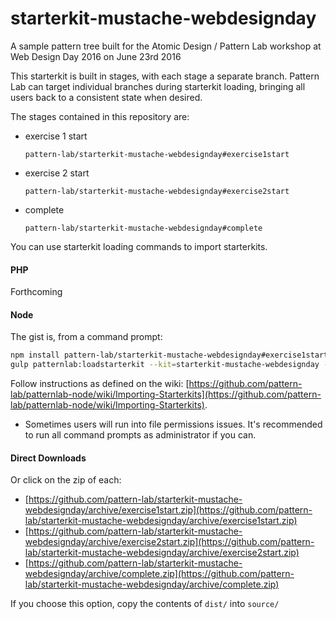 # starterkit-mustache-webdesignday

A sample pattern tree built for the Atomic Design / Pattern Lab workshop at Web Design Day 2016 on June 23rd 2016

This starterkit is built in stages, with each stage a separate branch. Pattern Lab can target individual branches during starterkit loading, bringing all users back to a consistent state when desired.

The stages contained in this repository are:

* exercise 1 start
  ```
  pattern-lab/starterkit-mustache-webdesignday#exercise1start
  ```
* exercise 2 start
  ```
  pattern-lab/starterkit-mustache-webdesignday#exercise2start
  ```
* complete
  ```
  pattern-lab/starterkit-mustache-webdesignday#complete
  ```

You can use starterkit loading commands to import starterkits.

#### PHP

Forthcoming

#### Node

The gist is, from a command prompt:

``` bash
npm install pattern-lab/starterkit-mustache-webdesignday#exercise1start
gulp patternlab:loadstarterkit --kit=starterkit-mustache-webdesignday --clean=true
```

Follow instructions as defined on the wiki: [https://github.com/pattern-lab/patternlab-node/wiki/Importing-Starterkits](https://github.com/pattern-lab/patternlab-node/wiki/Importing-Starterkits).

* Sometimes users will run into file permissions issues. It's recommended to run all command prompts as administrator if you can.

#### Direct Downloads

Or click on the zip of each:

* [https://github.com/pattern-lab/starterkit-mustache-webdesignday/archive/exercise1start.zip](https://github.com/pattern-lab/starterkit-mustache-webdesignday/archive/exercise1start.zip)
* [https://github.com/pattern-lab/starterkit-mustache-webdesignday/archive/exercise2start.zip](https://github.com/pattern-lab/starterkit-mustache-webdesignday/archive/exercise2start.zip)
* [https://github.com/pattern-lab/starterkit-mustache-webdesignday/archive/complete.zip](https://github.com/pattern-lab/starterkit-mustache-webdesignday/archive/complete.zip)

If you choose this option, copy the contents of `dist/` into `source/`
